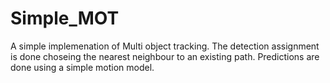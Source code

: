 # Simple_MOT
A simple implemenation of Multi object tracking. The detection assignment is done choseing the nearest neighbour to an existing path. Predictions are done using a simple motion model.
